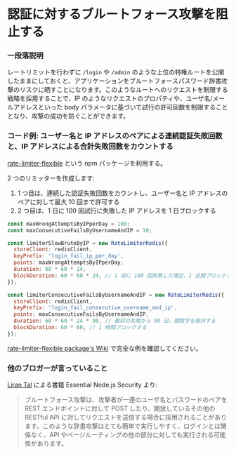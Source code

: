 # 認証に対するブルートフォース攻撃を阻止する

### 一段落説明

レートリミットを行わずに `/login` や `/admin` のような上位の特権ルートを公開したままにしておくと、アプリケーションをブルートフォースパスワード辞書攻撃のリスクに晒すことになります。このようなルートへのリクエストを制限する戦略を採用することで、IP のようなリクエストのプロパティや、ユーザ名/メールアドレスといった body パラメータに基づいて試行の許可回数を制限することとなり、攻撃の成功を防ぐことができます。

### コード例: ユーザー名と IP アドレスのペアによる連続認証失敗回数と、IP アドレスによる合計失敗回数をカウントする

[rate-limiter-flexible](https://www.npmjs.com/package/rate-limiter-flexible) という npm パッケージを利用する。

2 つのリミッターを作成します:
1. 1 つ目は、連続した認証失敗回数をカウントし、ユーザー名と IP アドレスのペアに対して最大 10 回まで許可する
2. 2 つ目は、1 日に 100 回試行に失敗した IP アドレスを 1 日ブロックする

```javascript
const maxWrongAttemptsByIPperDay = 100;
const maxConsecutiveFailsByUsernameAndIP = 10;

const limiterSlowBruteByIP = new RateLimiterRedis({
  storeClient: redisClient,
  keyPrefix: 'login_fail_ip_per_day',
  points: maxWrongAttemptsByIPperDay,
  duration: 60 * 60 * 24,
  blockDuration: 60 * 60 * 24, // 1 日に 100 回失敗した場合、1 日間ブロックする
});

const limiterConsecutiveFailsByUsernameAndIP = new RateLimiterRedis({
  storeClient: redisClient,
  keyPrefix: 'login_fail_consecutive_username_and_ip',
  points: maxConsecutiveFailsByUsernameAndIP,
  duration: 60 * 60 * 24 * 90, // 最初の失敗から 90 日、間数字を保持する
  blockDuration: 60 * 60, // 1 時間ブロックする
});
```

[rate-limiter-flexible package's Wiki](https://github.com/animir/node-rate-limiter-flexible/wiki/Overall-example#login-endpoint-protection) で完全な例を確認してください。

### 他のブロガーが言っていること

[Liran Tal](https://leanpub.com/nodejssecurity) による書籍 Essential Node.js Security より:
> ブルートフォース攻撃は、攻撃者が一連のユーザ名とパスワードのペアを REST エンドポイントに対して POST したり、開放しているその他の RESTful API に対してリクエストを送信する場合に採用されることがあります。このような辞書攻撃はとても簡単で実行しやすく、ログインとは関係なく、API やページルーティングの他の部分に対しても実行される可能性があります。
